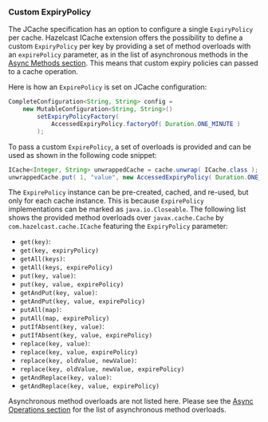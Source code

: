 ### Custom ExpiryPolicy

The JCache specification has an option to configure a single `ExpiryPolicy` per cache. Hazelcast ICache extension
offers the possibility to define a custom `ExpiryPolicy` per key by providing a set of method overloads with an `expirePolicy`
parameter, as in the list of asynchronous methods in the [Async Methods section](#async-methods). This means that custom expiry policies can passed to a cache operation.

Here is how an `ExpirePolicy` is set on JCache configuration:

```java
CompleteConfiguration<String, String> config =
    new MutableConfiguration<String, String>()
        setExpiryPolicyFactory(
            AccessedExpiryPolicy.factoryOf( Duration.ONE_MINUTE )
        );
```

To pass a custom `ExpirePolicy`, a set of overloads is provided and can be used as shown in the following code snippet:

```java
ICache<Integer, String> unwrappedCache = cache.unwrap( ICache.class );
unwrappedCache.put( 1, "value", new AccessedExpiryPolicy( Duration.ONE_DAY ) );
```

The `ExpirePolicy` instance can be pre-created, cached, and re-used, but only for each cache instance. This is because `ExpirePolicy`
implementations can be marked as `java.io.Closeable`. The following list shows the provided method overloads over `javax.cache.Cache`
by `com.hazelcast.cache.ICache` featuring the `ExpiryPolicy` parameter:

 - `get(key)`:
  - `get(key, expiryPolicy)`
 - `getAll(keys)`:
  - `getAll(keys, expirePolicy)`
 - `put(key, value)`:
  - `put(key, value, expirePolicy)`
 - `getAndPut(key, value)`:
  - `getAndPut(key, value, expirePolicy)`
 - `putAll(map)`:
  - `putAll(map, expirePolicy)`
 - `putIfAbsent(key, value)`:
  - `putIfAbsent(key, value, expirePolicy)`
 - `replace(key, value)`:
  - `replace(key, value, expirePolicy)`
 - `replace(key, oldValue, newValue)`:
  - `replace(key, oldValue, newValue, expirePolicy)`
 - `getAndReplace(key, value)`:
  - `getAndReplace(key, value, expirePolicy)`

Asynchronous method overloads are not listed here. Please see the [Async Operations section](#async-operations) for the list of asynchronous method overloads.


